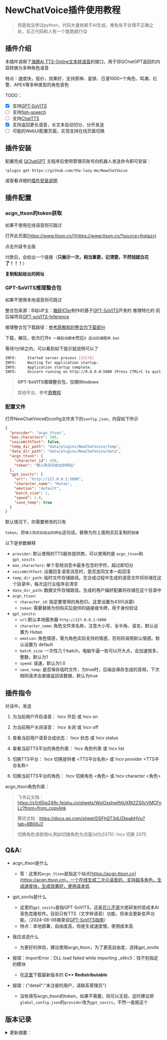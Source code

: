 # NewChatVoice插件使用教程

> 但是我没学过python，代码大量依赖于AI生成，难免有不合理不正确之处，反正代码和人有一个能跑就行😋

## 插件介绍

本插件调用了[海豚Ai TTS-Online文本转语音](https://www.ttson.cn/?source=thelazy)的接口，用于将QChatGPT返回的内容转换为多种角色语音

特点：速度快，低价，效果好，支持原神、星铁、日漫1000+个角色、鸣潮、红警、APEX等多种类型的角色音色

TODO：

- [x] 支持[GPT-SoVITS](https://github.com/RVC-Boss/GPT-SoVITS)
- [ ] 支持[fish-speech](https://github.com/fishaudio/fish-speech)
- [ ] 支持[ChatTTS](https://github.com/2noise/ChatTTS)
- [x] 支持返回更长语音，长文本自动切分，分开发送
- [ ] 可能的WebUI配置页面，实现支持在线页面切换

</details>

## 插件安装

配置完成 [QChatGPT](https://github.com/RockChinQ/QChatGPT) 主程序后使用管理员账号向机器人发送命令即可安装：

```
!plugin get https://github.com/the-lazy-me/NewChatVoice
```
或查看详细的[插件安装说明](https://github.com/RockChinQ/QChatGPT/wiki/5-%E6%8F%92%E4%BB%B6%E4%BD%BF%E7%94%A8)



## 插件配置

### acgn_ttson的token获取

如果不使用在线语音则可跳过

打开此页面[https://www.ttson.cn/](https://www.ttson.cn/?source=thelazy)

点击升级专业版

付款后，会给出一个链接（**只展示一次，相当重要，记清楚，不然钱就白花了！！！**）

**复制粘贴给出的网址**

### GPT-SoVITS推理整合包

如果不使用本地语音则可跳过

整合包来源：B站UP主：[箱庭XTer](https://space.bilibili.com/66633770)制作的基于[GPT-SoVITS](https://github.com/RVC-Boss/GPT-SoVITS)开发的 推理特化的 前后端项目[GPT-soVITS-Inference](https://www.yuque.com/xter/zibxlp/kkicvpiogcou5lgp)

推理整合包下载路径：[参考原教程的整合包下载部分](https://www.yuque.com/xter/zibxlp/nqi871glgxfy717e#K8NQm)

下载，解压，依次打开`0 一键启动脚本`然后`5 启动后端程序.bat`

等待1分钟之内，可以看到如下提示就说明可以了

```bash
INFO:     Started server process [15276]
INFO:     Waiting for application startup.
INFO:     Application startup complete.
INFO:     Uvicorn running on http://0.0.0.0:5000 (Press CTRL+C to quit)
```

> **GPT-SoVITS推理整合包，仅限Windows**
>
> 其他平台，参考[原教程](https://www.yuque.com/xter/zibxlp/nqi871glgxfy717e#s54wm)

### 配置文件

打开NewChatVoice的config文件夹下的`config.json`，内容如下所示

```json
{
  "provider": "acgn_ttson",
  "max_characters": 300,
  "voiceWithText": false,
  "temp_dir_path": "data/plugins/NewChatVoice/temp",
  "data_dir_path": "data/plugins/NewChatVoice/data",
  "acgn_ttson": {
    "character_id": 430,
    "token": "填入购买后给出的网址"
  },
  "gpt_sovits": {
    "url": "http://127.0.0.1:5000",
    "character_name": "Hutao",
    "emotion": "default",
    "batch_size": 1,
    "speed": 1.0,
    "save_temp": true
  }
}

```

默认情况下，你需要修改的只有

`token`，将`填入购买后给出的网址`这句话，替换为你上面购买后复制的`链接`

以下是参数解释

- `provider`: 默认使用的TTS服务提供商，可以使用的是 `acgn_ttson`和`gpt_sovits`
- `max_characters`: 单个音频消息中最多包含的字符，超过即切分
- `voiceWithText`: 设置回复语音消息时，是否连同文本一起回复
- `temp_dir_path`: 临时文件存储路径。在合成过程中生成的语音文件将存储在这个目录中，每次运行主程序会清空
- `data_dir_path`: 数据文件存储路径。生成的用户偏好配置将存储在这个目录中
- `acgn_ttson`: 
  - `character_id`: 指定要使用的角色ID。这里设置为430(派蒙)
  - `token`: 需要替换为你购买后提供的链接或令牌，用于身份验证
- `gpt_sovits`: 
  - `url`:默认本地服务器 `http://127.0.0.1:5000`
  - `character_name`: 角色文件夹名称，注意大小写、全半角、语言。默认设置为 Hutao
  - `emotion`: 角色情感，需为角色实际支持的情感，否则将调用默认情感。默认设置为 default
  - `batch_size`: 一次性几个batch，电脑牛逼一些可以开大点，会加速很多，整数，默认为1
  - `speed`: 语速，默认为1.0
  - `save_temp`: 是否保存临时文件，为true时，后端会保存生成的音频，下次相同请求会直接返回该数据，默认为true


## 插件指令

对话中，发送

1. 为当前用户开启语音：
!ncv 开启  或  !ncv on

2. 为当前用户关闭语音：
!ncv 关闭  或  !ncv off

3. 查看当前用户语音合成状态：
!ncv 状态  或  !ncv status

4. 查看当前TTS平台的角色列表：
   !ncv 角色列表  或  !ncv list

5. 切换TTS平台：
!ncv 切换提供者 <TTS平台名称>  或  !ncv provider <TTS平台名称>

6. 切换当前TTS平台的角色：
!ncv 切换角色 <角色>  或  !ncv character <角色>

acgn_ttson角色列表：

> 飞书云文档：https://s1c65jp249c.feishu.cn/sheets/WoiOsshwfhtUXRt2ZS0cVMCFnLc?from=from_copylink
> 
> 腾讯文档：https://docs.qq.com/sheet/DSFhQT3dUZkpabHVu?tab=BB08J2
> 
> 切换角色请使用id,例如切换角色为流萤(id为2075): !ncv 切换 2075

## Q&A:
- acgn_ttson是什么
  - 答：这里的`acgn_ttson`是指这个站点[https://acgn.ttson.cn](https://acgn.ttson.cn)，一个在线生成二次元语音的，支持超多角色，生成速度快，生成效果好，使用成本低

- gpt_sovits是什么
  - 这里的`gpt_sovits`是指GPT-SoVITS，这是[花儿不哭](https://space.bilibili.com/5760446/)大佬研发的低成本AI音色克隆软件。目前只有TTS（文字转语音）功能，将来会更新变声功能。（2024-08-08摘录自[GPT-SoVITS指南](https://www.yuque.com/baicaigongchang1145haoyuangong/ib3g1e)）
  - 特点：本地部署，自由度高，但是生成速度慢，使用成本高

- 我应该选什么
  - 为更好的体验，建议使用acgn_ttson，为了更高自由度，选择gpt_sovits

- 报错：ImportError：DLL load failed while importing _silkv3：找不到指定的模块
  - 在[这里](https://aka.ms/vs/17/release/vc_redist.x64.exe)下载最新版本的 **C++ Redistributable**
- 报错：{"detail":"未注册的用户，请联系管理员"}
  - 没有填写acgn_ttson的token，如果不需要，则可以无视，这时建议把`global_config.json`的`provider`改为`gpt_sovits`，不然一直报这个


## 版本记录

<details> 
  <summary>更新摘要：</summary> 

### NewChatVoice 2.2

优化可能有的诸多问题

### NewChatVoice 2.1

- 群聊中自动切割长文本，以多个音频分别返回，私聊中单个音频直接返回（不得已而为之）
- 优化自动切分逻辑
- 修改外部调用接口

```python
async def ncv_outside_interface(self, sender_id: str, text: str, split: bool) -> Voice:
    """
    供外部调用的文字转Voice的接口
    Args:
        sender_id (str): 会话ID
        text (str): 要转换的文本
        split (bool): 是否分割文本
    Returns:
        Voice: 生成的语音silk文件路径(如果split为True则以列表返回多个路径)
    """
    if split:
        audio_paths = await self.ncv.auto_split_generate_audio(sender_id, text)
        if audio_paths:
            return audio_paths
    else:
        audio_path = await self.ncv.no_split_generate_audio(sender_id, text)
        return audio_path
```

### NewChatVoice 2.0

- 新增对gpt_sovits的支持
- 支持长文本自动切分，以多个音频消息发送
- 修改所有配置文件为json格式
- 修改外部调用接口

```python
async def ncv_outsid_interface(self, sender_id: str, text: str) -> Voice:
    """
    供外部调用的文字转Voice的接口

    Args:
        sender_id (str): 会话ID
        text (str): 要转换的文本

    Returns:
        Voice: 生成的语音silk文件列表
    """
```

### NewChatVoice 1.2

- 修改配置文件位置，为了避免升级时被删除，过程文件及配置文件目录移至插件目录外：“QChatGPT\data\plugins\NewChatVoice\”。

### NewChatVoice 1.1

- 新增外部调用接口。

    - 外部调用将使用相同的插件配置文件，但无视voice_switch状态。
    - 接口函数：

      ```python
      async def ncv_tts(self, user_id: str, text: str) -> Voice:
          """
          供外部调用的文字转Voice的接口

          Args:
              user_id (str): 会话ID
              text (str): 要转换的文本

          Returns:
              Voice: 生成的语音对象
          """
      ```

    - 调用示例：

      ```python
      async def handle_voice_synthesis(self, launcher_id: int, text: str, ctx: EventContext):
          try:
              from plugins.NewChatVoice.main import VoicePlugin, VoiceSynthesisError
          except ImportError as e:
              self.ap.logger.error(f"Failed to import VoicePlugin: {e}")
              return False
      
          ncv = VoicePlugin(self.host)
          try:
              voice = await ncv.ncv_tts(launcher_id, text)
              await ctx.event.query.adapter.reply_message(ctx.event.query.message_event, MessageChain([voice]), False)
              return True
          except VoiceSynthesisError as e:
              self.ap.logger.error(f"{e}")
              return False
      ```

- 优化配置文件逻辑。

    - 配置将分为通用配置“config.yaml”，以及会话配置“config_[会话].yaml”
    - 会话配置优先级高于通用配置
